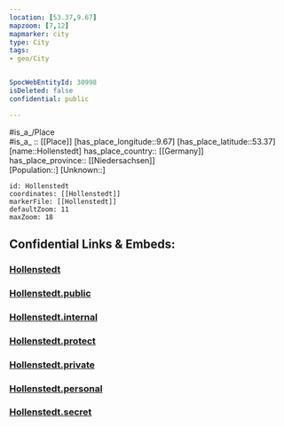 ```yaml
---
location: [53.37,9.67] 
mapzoom: [7,12] 
mapmarker: city 
type: City
tags:
- geo/City


SpocWebEntityId: 30998
isDeleted: false
confidential: public

---
```

#is_a_/Place  
#is_a_ :: [[Place]] 
[has_place_longitude::9.67] 
[has_place_latitude::53.37] 
[name::Hollenstedt] 
has_place_country:: [[Germany]]  
has_place_province:: [[Niedersachsen]]  
[Population::] 
[Unknown::] 


```leaflet
id: Hollenstedt
coordinates: [[Hollenstedt]] 
markerFile: [[Hollenstedt]] 
defaultZoom: 11 
maxZoom: 18
```


## Confidential Links & Embeds: 

### [Hollenstedt](/_Standards/Earth/Continent/Europe/Europe~Central/Germany/Germany~West/Niedersachsen/counties~Niedersachsen/Harburg/cities~Harburg/Hollenstedt.md) 

### [Hollenstedt.public](/_public/Earth/Continent/Europe/Europe~Central/Germany/Germany~West/Niedersachsen/counties~Niedersachsen/Harburg/cities~Harburg/Hollenstedt.public.md) 

### [Hollenstedt.internal](/_internal/Earth/Continent/Europe/Europe~Central/Germany/Germany~West/Niedersachsen/counties~Niedersachsen/Harburg/cities~Harburg/Hollenstedt.internal.md) 

### [Hollenstedt.protect](/_protect/Earth/Continent/Europe/Europe~Central/Germany/Germany~West/Niedersachsen/counties~Niedersachsen/Harburg/cities~Harburg/Hollenstedt.protect.md) 

### [Hollenstedt.private](/_private/Earth/Continent/Europe/Europe~Central/Germany/Germany~West/Niedersachsen/counties~Niedersachsen/Harburg/cities~Harburg/Hollenstedt.private.md) 

### [Hollenstedt.personal](/_personal/Earth/Continent/Europe/Europe~Central/Germany/Germany~West/Niedersachsen/counties~Niedersachsen/Harburg/cities~Harburg/Hollenstedt.personal.md) 

### [Hollenstedt.secret](/_secret/Earth/Continent/Europe/Europe~Central/Germany/Germany~West/Niedersachsen/counties~Niedersachsen/Harburg/cities~Harburg/Hollenstedt.secret.md)

